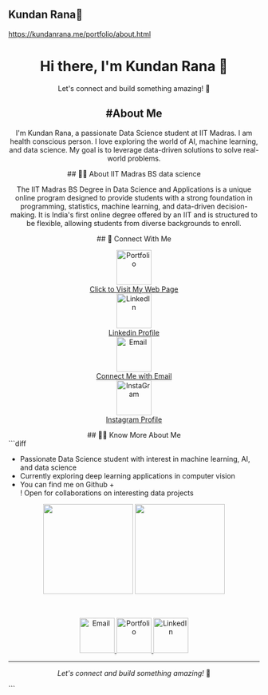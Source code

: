 ## Kundan Rana👋

<!--
**kundanhzb/kundanhzb** is a ✨ _special_ ✨ repository because its `README.md` (this file) appears on your GitHub profile.

Here are some ideas to get you started:

- 🔭 I’m currently studying at iitm 
- 🌱 I’m currently learning data science 
- 👯 I’m looking to collaborate on AI Interface
- 🤔 I’m looking for help with nah
- 💬 Ask me about nah
- 📫 How to reach me: vist my contact page
- 😄 Pronouns: he
- ⚡ Fun fact: haan
-->


<a href="https://kundanrana.me/portfolio/about.html">https://kundanrana.me/portfolio/about.html </a>
<div align="center">
  
# Hi there, I'm Kundan Rana 👋
<p align="center">Let's connect and build something amazing! 🌟 </p>


<h2>#About Me</h2>
<p align="center"> I'm Kundan Rana, a passionate Data Science student at IIT Madras. I am health conscious person. I love exploring the world of AI, machine learning, and data science. My goal is to leverage data-driven solutions to solve real-world problems.</p>

</div>
<div align="center">
## 👨‍💻 About IIT Madras BS data science

<p>The IIT Madras BS Degree in Data Science and Applications is a unique online program designed to provide students with a strong foundation in programming, statistics, machine learning, and data-driven decision-making. It is India's first online degree offered by an IIT and is structured to be flexible, allowing students from diverse backgrounds to enroll.</p>
</div>

<div align="center">
## 👋 Connect With Me

 <img src="https://img.icons8.com/clouds/100/000000/domain.png" width="70" alt="Portfolio"><br>
 <a href="https://kundanrana.me/portfolio/about.html">Click to Visit My Web Page</a><br>
 <img src="https://img.icons8.com/clouds/100/000000/linkedin.png" width="70" alt="LinkedIn"><br>
 <a href="https://in.linkedin.com/in/kundanrana">Linkedin Profile</a><br>
 <img src="https://img.icons8.com/clouds/100/000000/gmail.png" width="70" alt="Email"><br>
 <a href="mailto:kundanranahzb@gmail.com">Connect Me with Email</a><br>
 <img src="https://img.icons8.com/clouds/100/000000/instagram.png" width="70" alt="InstaGram"><br>
 <a href="https://www.instagram.com/kundan__rana">Instagram Profile</a><br>

 </div>

<div align="center">
## 👨‍💻 Know More About Me
</div>
```diff

+ Passionate Data Science student with interest in machine learning, AI, and data science
+ Currently exploring deep learning applications in computer vision
+ You can find me on Github
+<br>
! Open for collaborations on interesting data projects

<p align="center"> <img height="180em" src="https://github-readme-stats.vercel.app/api?username=kundanhzb&show_icons=true&theme=default&hide_border=true" /> <img height="180em" src="https://github-readme-stats.vercel.app/api/top-langs/?username=kundanhzb&layout=compact&theme=default&hide_border=true" /> </p><br>

<p align="center"> <a href="mailto:kundanranahzb@gmail.com"> 
 <img src="https://img.icons8.com/clouds/100/000000/gmail.png" width="70" alt="Email"> </a> 
 <a href="https://kundanrana.me/portfolio/about.html">
 <img src="https://img.icons8.com/clouds/100/000000/domain.png" width="70" alt="Portfolio"> </a> <a href="https://in.linkedin.com/in/kundanrana">
 <img src="https://img.icons8.com/clouds/100/000000/linkedin.png" width="70" alt="LinkedIn"> </a> </p>

<hr><p align="center"> <i>Let's connect and build something amazing!</i> 🌟 </p> ```


